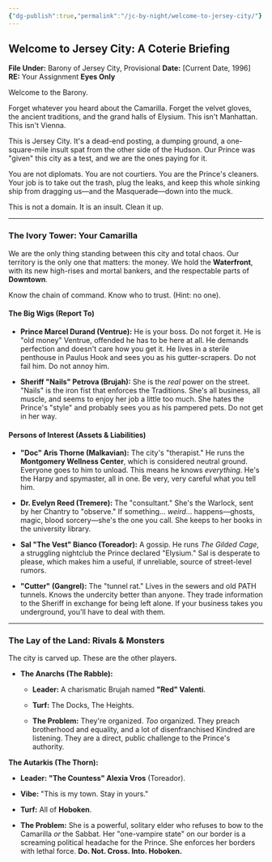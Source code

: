 ```yaml
---
{"dg-publish":true,"permalink":"/jc-by-night/welcome-to-jersey-city/"}
---
```


## Welcome to Jersey City: A Coterie Briefing

**File Under:** Barony of Jersey City, Provisional 
**Date:** [Current Date, 1996] 
**RE:** Your Assignment **Eyes Only**

Welcome to the Barony.

Forget whatever you heard about the Camarilla. Forget the velvet gloves, the ancient traditions, and the grand halls of Elysium. This isn't Manhattan. This isn't Vienna.

This is Jersey City. It's a dead-end posting, a dumping ground, a one-square-mile insult spat from the other side of the Hudson. Our Prince was "given" this city as a test, and we are the ones paying for it.

You are not diplomats. You are not courtiers. You are the Prince's cleaners. Your job is to take out the trash, plug the leaks, and keep this whole sinking ship from dragging us—and the Masquerade—down into the muck.

This is not a domain. It is an insult. Clean it up.

---

### The Ivory Tower: Your Camarilla

We are the only thing standing between this city and total chaos. Our territory is the only one that matters: the money. We hold the **Waterfront**, with its new high-rises and mortal bankers, and the respectable parts of **Downtown**. 

Know the chain of command. Know who to trust. (Hint: no one).

#### The Big Wigs (Report To)

- **Prince Marcel Durand (Ventrue):** He is your boss. Do not forget it. He is "old money" Ventrue, offended he has to be here at all. He demands perfection and doesn't care how you get it. He lives in a sterile penthouse in Paulus Hook and sees you as his gutter-scrapers. Do not fail him. Do not annoy him.
    
- **Sheriff "Nails" Petrova (Brujah):** She is the _real_ power on the street. "Nails" is the iron fist that enforces the Traditions. She's all business, all muscle, and seems to enjoy her job a little too much. She hates the Prince's "style" and probably sees you as his pampered pets. Do not get in her way.
    

#### Persons of Interest (Assets & Liabilities)

- **"Doc" Aris Thorne (Malkavian):** The city's "therapist." He runs the **Montgomery Wellness Center**, which is considered neutral ground. Everyone goes to him to unload. This means he knows _everything_. He's the Harpy and spymaster, all in one. Be very, very careful what you tell him.
    
- **Dr. Evelyn Reed (Tremere):** The "consultant." She's the Warlock, sent by her Chantry to "observe." If something... _weird_... happens—ghosts, magic, blood sorcery—she's the one you call. She keeps to her books in the university library.
    
- **Sal "The Vest" Bianco (Toreador):** A gossip. He runs _The Gilded Cage_, a struggling nightclub the Prince declared "Elysium." Sal is desperate to please, which makes him a useful, if unreliable, source of street-level rumors.
    
- **"Cutter" (Gangrel):** The "tunnel rat." Lives in the sewers and old PATH tunnels. Knows the undercity better than anyone. They trade information to the Sheriff in exchange for being left alone. If your business takes you underground, you'll have to deal with them.
    

---

### The Lay of the Land: Rivals & Monsters

The city is carved up. These are the other players.

- **The Anarchs (The Rabble):**
    
    - **Leader:** A charismatic Brujah named **"Red" Valenti**.
        
        
    - **Turf:** The Docks, The Heights.
        
    - **The Problem:** They're organized. _Too_ organized. They preach brotherhood and equality, and a lot of disenfranchised Kindred are listening. They are a direct, public challenge to the Prince's authority.

**The Autarkis (The Thorn):**

- **Leader:** **"The Countess" Alexia Vros** (Toreador).
    
- **Vibe:** "This is my town. Stay in yours."
    
- **Turf:** All of **Hoboken**.
    
- **The Problem:** She is a powerful, solitary elder who refuses to bow to the Camarilla _or_ the Sabbat. Her "one-vampire state" on our border is a screaming political headache for the Prince. She enforces her borders with lethal force. **Do. Not. Cross. Into. Hoboken.**